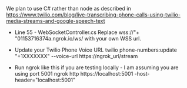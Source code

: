 ﻿We plan to use C# rather than node as described in https://www.twilio.com/blog/live-transcribing-phone-calls-using-twilio-media-streams-and-google-speech-text



* Line 55 - WebSocketController.cs
Replace wss://"+ "01153716374a.ngrok.io/ws/ with your own WSS url.

* Update your Twilio Phone Voice URL
twilio phone-numbers:update "+1XXXXXXX" --voice-url  https://ngrok_url/stream

* Run ngrok like this if you are testing locally - I am assuming you are using port 5001
ngrok http https://localhost:5001 -host-header="localhost:5001"






